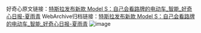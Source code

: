 好奇心原文链接：[特斯拉发布新款 Model S：自己会看路牌的电动车_智能_好奇心日报-夏雨青](https://www.qdaily.com/articles/2766.html)
WebArchive归档链接：[特斯拉发布新款 Model S：自己会看路牌的电动车_智能_好奇心日报-夏雨青](http://web.archive.org/web/20190623151417/https://www.qdaily.com/articles/2766.html)
![image](http://ww3.sinaimg.cn/large/007d5XDply1g3v6jlv9o2j30u03697wh)
